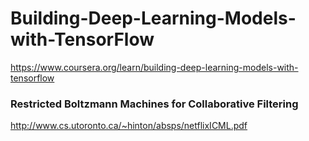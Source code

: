 # Building-Deep-Learning-Models-with-TensorFlow
https://www.coursera.org/learn/building-deep-learning-models-with-tensorflow

### Restricted Boltzmann Machines for Collaborative Filtering
http://www.cs.utoronto.ca/~hinton/absps/netflixICML.pdf
